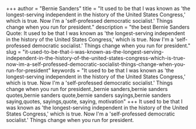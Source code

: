 +++
author = "Bernie Sanders"
title = "It used to be that I was known as 'the longest-serving independent in the history of the United States Congress,' which is true. Now I'm a 'self-professed democratic socialist.' Things change when you run for president."
description = "the best Bernie Sanders Quote: It used to be that I was known as 'the longest-serving independent in the history of the United States Congress,' which is true. Now I'm a 'self-professed democratic socialist.' Things change when you run for president."
slug = "it-used-to-be-that-i-was-known-as-the-longest-serving-independent-in-the-history-of-the-united-states-congress-which-is-true-now-im-a-self-professed-democratic-socialist-things-change-when-you-run-for-president"
keywords = "It used to be that I was known as 'the longest-serving independent in the history of the United States Congress,' which is true. Now I'm a 'self-professed democratic socialist.' Things change when you run for president.,bernie sanders,bernie sanders quotes,bernie sanders quote,bernie sanders sayings,bernie sanders saying,quotes, sayings,quote, saying, motivation"
+++
It used to be that I was known as 'the longest-serving independent in the history of the United States Congress,' which is true. Now I'm a 'self-professed democratic socialist.' Things change when you run for president.
